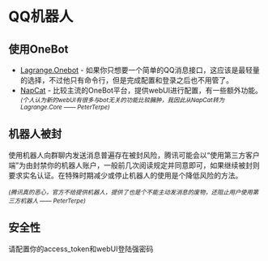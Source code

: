 # QQ机器人
## 使用OneBot
- [Lagrange.Onebot](https://github.com/LagrangeDev/Lagrange.Core) - 如果你只想要一个简单的QQ消息接口，这应该是最轻量的选择，不过他只有命令行，但是完成配置和登录之后也不用管了。
- [NapCat](https://napneko.github.io/) - 比较主流的OneBot平台，提供webUI进行配置，有一些额外功能。<small>_(个人认为新的webUI有很多与bot无关的功能比较臃肿，我因此从NapCat转为Lagrange.Core —— PeterTerpe)_</small>
## 机器人被封
使用机器人向群聊内发送消息普遍存在被封风险，腾讯可能会以“使用第三方客户端”为由封禁你的机器人账户，一般前几次阅读规定并同意即可，如果继续被封则要求实名认证。在特殊时期减少或停止机器人的使用是个降低风险的方法。

<small>_(腾讯真的恶心，官方不给提供机器人，提供了也是个不能主动发消息的废物，还阻止用户使用第三方机器人 —— PeterTerpe)_</small>
## 安全性
请配置你的access_token和webUI登陆强密码
